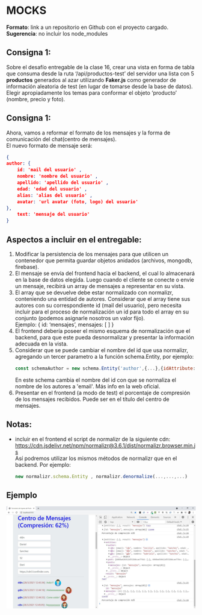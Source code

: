 # MOCKS

**Formato**: link a un repositorio en Github con el proyecto cargado.  
**Sugerencia**: no incluir los node_modules

## Consigna 1:
Sobre el desafío entregable de la clase 16, crear una vista en forma de tabla que consuma desde la ruta ‘/api/productos-test’ del servidor una lista con 5 **productos** generados al azar utilizando **Faker.js** como generador de información aleatoria de test (en lugar de tomarse desde la base de datos). Elegir apropiadamente los temas para conformar el objeto ‘producto’ (nombre, precio y foto).

## Consigna 1:
Ahora, vamos a reformar el formato de los mensajes y la forma de comunicación del chat(centro de mensajes).  
El nuevo formato de mensaje será:
```json
{
author: {
    id: 'mail del usuario' ,
    nombre: 'nombre del usuario' ,
    apellido: 'apellido del usuario' ,
    edad: 'edad del usuario' ,
    alias: 'alias del usuario' ,
    avatar: 'url avatar (foto, logo) del usuario'
},
    text: 'mensaje del usuario'
}
```

## Aspectos a incluir en el entregable:
1. Modificar la persistencia de los mensajes para que utilicen un contenedor que permita guardar objetos anidados (archivos, mongodb, firebase).
2. El mensaje se envía del frontend hacia el backend, el cual lo almacenará en la base de datos elegida. Luego cuando el cliente se conecte o envie un mensaje, recibirá un array de mensajes a representar en su vista.
3. El array que se devuelve debe estar normalizado con normalizr, conteniendo una entidad de autores. Considerar que el array tiene sus autores con su correspondiente id (mail del usuario), pero necesita incluir para el proceso de normalización un id para todo el array en su conjunto (podemos asignarle nosotros un valor fijo).  
Ejemplo: { id: ‘mensajes’, mensajes: [ ] }
4. El frontend debería poseer el mismo esquema de normalización que el backend, para que este pueda desnormalizar y presentar la información adecuada en la vista.
5. Considerar que se puede cambiar el nombre del id que usa normalizr, agregando un tercer parametro a la función schema.Entity, por ejemplo:  
    ```javascript
    const schemaAuthor = new schema.Entity('author',{...},{idAttribute: 'email'});
    ```
    En este schema cambia el nombre del id con que se normaliza el nombre de los autores a 'email'. Más info en la web oficial.
6. Presentar en el frontend (a modo de test) el porcentaje de compresión de los mensajes
recibidos. Puede ser en el título del centro de mensajes.
## Notas:
- incluir en el frontend el script de normalizr de la siguiente cdn:
    https://cdn.jsdelivr.net/npm/normalizr@3.6.1/dist/normalizr.browser.min.js  
    Así podremos utilizar los mismos métodos de normalizr que en el backend. Por ejemplo: 
    ```javascript 
    new normalizr.schema.Entity , normalizr.denormalize(...,...,...)
    ```
## Ejemplo

![example](./example.jpg)
